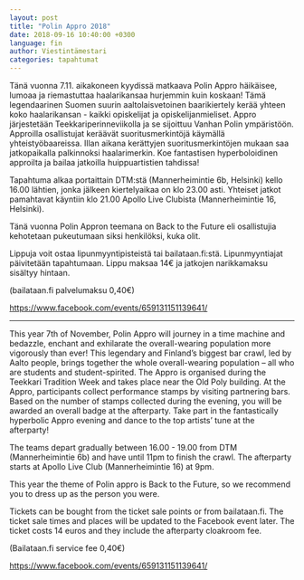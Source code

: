 ```yaml
---
layout: post
title: "Polin Appro 2018"
date: 2018-09-16 10:40:00 +0300
language: fin
author: Viestintämestari
categories: tapahtumat
---
```

Tänä vuonna 7.11. aikakoneen kyydissä matkaava Polin Appro häikäisee, lumoaa ja riemastuttaa haalarikansaa hurjemmin kuin koskaan! Tämä legendaarinen Suomen suurin aaltolaisvetoinen baarikiertely kerää yhteen koko haalarikansan - kaikki opiskelijat ja opiskelijanmieliset. Appro järjestetään Teekkariperinneviikolla ja se sijoittuu Vanhan Polin ympäristöön. Approilla osallistujat keräävät suoritusmerkintöjä käymällä yhteistyöbaareissa. Illan aikana kerättyjen suoritusmerkintöjen mukaan saa jatkopaikalla palkinnoksi haalarimerkin. Koe fantastisen hyperboloidinen approilta ja bailaa jatkoilla huippuartistien tahdissa!

Tapahtuma alkaa portaittain DTM:stä (Mannerheimintie 6b, Helsinki) kello 16.00 lähtien, jonka jälkeen kiertelyaikaa on klo 23.00 asti. Yhteiset jatkot pamahtavat käyntiin klo 21.00 Apollo Live Clubista (Mannerheimintie 16, Helsinki).

Tänä vuonna Polin Appron teemana on Back to the Future eli osallistujia kehotetaan pukeutumaan siksi henkilöksi, kuka olit.

Lippuja voit ostaa lipunmyyntipisteistä tai bailataan.fi:stä. Lipunmyyntiajat päivitetään tapahtumaan. Lippu maksaa 14€  ja jatkojen narikkamaksu sisältyy hintaan.

(bailataan.fi palvelumaksu 0,40€)

https://www.facebook.com/events/659131151139641/

---

This year 7th of November, Polin Appro will journey in a time machine and bedazzle, enchant and exhilarate the overall-wearing population more vigorously than ever! This legendary and Finland’s biggest bar crawl, led by Aalto people, brings together the whole overall-wearing population – all who are students and student-spirited. The Appro is organised during the Teekkari Tradition Week and takes place near the Old Poly building. At the Appro, participants collect performance stamps by visiting partnering bars. Based on the number of stamps collected during the evening, you will be awarded an overall badge at the afterparty. Take part in the fantastically hyperbolic Appro evening and dance to the top artists’ tune at the afterparty!

The teams depart gradually between 16.00 - 19.00 from DTM (Mannerheimintie 6b) and have until 11pm to finish the crawl. The afterparty starts at Apollo Live Club (Mannerheimintie 16) at 9pm.

This year the theme of Polin appro is Back to the Future, so we recommend you to dress up as the person you were.

Tickets can be bought from the ticket sale points or from bailataan.fi. The ticket sale times and places will be updated to the Facebook event later. The ticket costs 14 euros and they  include the afterparty cloakroom fee.

(Bailataan.fi service fee 0,40€)

https://www.facebook.com/events/659131151139641/